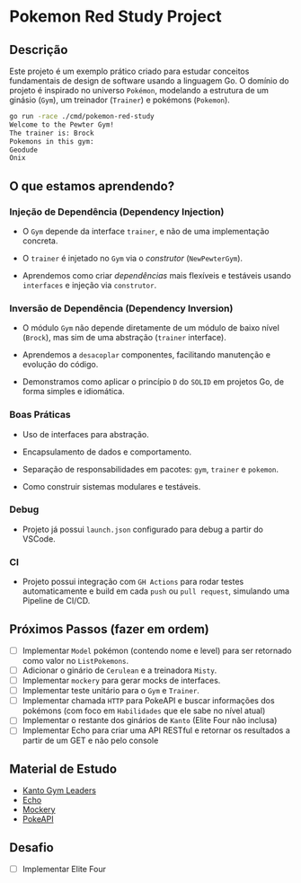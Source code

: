 # Pokemon Red Study Project

## Descrição

Este projeto é um exemplo prático criado para estudar conceitos fundamentais de design de software usando a linguagem Go.
O domínio do projeto é inspirado no universo `Pokémon`, modelando a estrutura de um ginásio (`Gym`), um treinador (`Trainer`) e pokémons (`Pokemon`).

```bash
go run -race ./cmd/pokemon-red-study
Welcome to the Pewter Gym!
The trainer is: Brock
Pokemons in this gym:
Geodude
Onix
```

## O que estamos aprendendo?

### Injeção de Dependência (Dependency Injection)

- O `Gym` depende da interface `trainer`, e não de uma implementação concreta.

- O `trainer` é injetado no `Gym` via o *construtor* (`NewPewterGym`).

- Aprendemos como criar *dependências* mais flexíveis e testáveis usando `interfaces` e injeção via `construtor`.

### Inversão de Dependência (Dependency Inversion)

- O módulo `Gym` não depende diretamente de um módulo de baixo nível (`Brock`), mas sim de uma abstração (`trainer` interface).

- Aprendemos a `desacoplar` componentes, facilitando manutenção e evolução do código.

- Demonstramos como aplicar o princípio `D` do `SOLID` em projetos Go, de forma simples e idiomática.

### Boas Práticas

- Uso de interfaces para abstração.

- Encapsulamento de dados e comportamento.

- Separação de responsabilidades em pacotes: `gym`, `trainer` e `pokemon`.

- Como construir sistemas modulares e testáveis.


### Debug
- Projeto já possui `launch.json` configurado para debug a partir do VSCode.

### CI
- Projeto possui integração com `GH Actions` para rodar testes automaticamente e build em cada `push` ou `pull request`, simulando uma Pipeline de CI/CD.

## Próximos Passos (fazer em ordem)

- [ ] Implementar `Model` pokémon (contendo nome e level) para ser retornado como valor no `ListPokemons`.
- [ ] Adicionar o ginário de `Cerulean` e a treinadora `Misty`.
- [ ] Implementar `mockery` para gerar mocks de interfaces.
- [ ] Implementar teste unitário para o `Gym` e `Trainer`.
- [ ] Implementar chamada `HTTP` para PokeAPI e buscar informações dos pokémons (com foco em `Habilidades` que ele sabe no nível atual)
- [ ] Implementar o restante dos ginários de `Kanto` (Elite Four não inclusa)
- [ ] Implementar Echo para criar uma API RESTful e retornar os resultados a partir de um GET e não pelo console

## Material de Estudo

- [Kanto Gym Leaders](https://pokemondb.net/red-blue/gymleaders-elitefour)
- [Echo](https://echo.labstack.com/docs)
- [Mockery](https://vektra.github.io/mockery/latest/)
- [PokeAPI](https://pokeapi.co/)


## Desafio

- [ ] Implementar Elite Four
